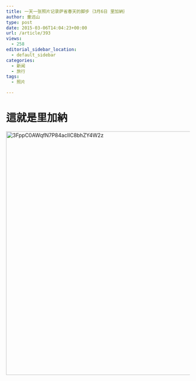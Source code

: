 ```yaml
---
title: 一天一张照片记录萨省春天的脚步｛3月6日 里加納｝
author: 童远山
type: post
date: 2015-03-06T14:04:23+00:00
url: /article/393
views:
  - 258
editorial_sidebar_location:
  - default_sidebar
categories:
  - 新闻
  - 旅行
tags:
  - 照片

---
```

# 這就是里加納

[<img decoding="async" loading="lazy" class="alignnone size-full wp-image-394" src="http://52sask.com/wp-content/uploads/2015/10/3FppC0AWqfN7P84acIIC8bhZY4W2z.jpg" alt="3FppC0AWqfN7P84acIIC8bhZY4W2z" width="1000" height="667" />][1]

 [1]: http://52sask.com/wp-content/uploads/2015/10/3FppC0AWqfN7P84acIIC8bhZY4W2z.jpg